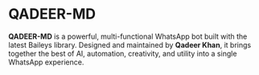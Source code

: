 # QADEER-MD
 **QADEER-MD** is a powerful, multi-functional WhatsApp bot built with the latest Baileys library. Designed and maintained by **Qadeer Khan**, it brings together the best of AI, automation, creativity, and utility into a single WhatsApp experience.
